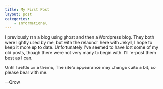 ```yaml
---
title: My First Post
layout: post
categories: 
    - Informational
---
```


I previously ran a blog using ghost and then a Wordpress blog. They both were lightly used by me, but with the relaunch here with Jekyll, I hope to keep it more up to date. Unfortunately I've seemed to have lost some of my old posts, though there were not very many to begin with. I'll re-post them best as I can.

Until I settle on a theme, The site's appearance may change quite a bit, so please bear with me.


--Qrow
